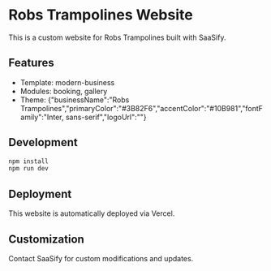 # Robs Trampolines Website

This is a custom website for Robs Trampolines built with SaaSify.

## Features

- Template: modern-business
- Modules: booking, gallery
- Theme: {"businessName":"Robs Trampolines","primaryColor":"#3B82F6","accentColor":"#10B981","fontFamily":"Inter, sans-serif","logoUrl":""}

## Development

```bash
npm install
npm run dev
```

## Deployment

This website is automatically deployed via Vercel.

## Customization

Contact SaaSify for custom modifications and updates.
